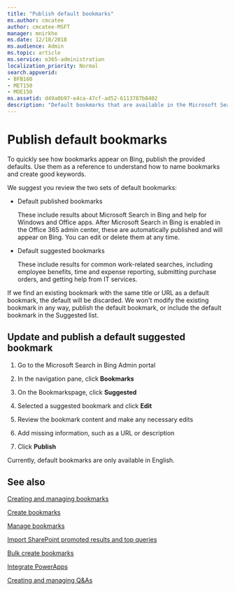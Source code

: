 ```yaml
---
title: "Publish default bookmarks"
ms.author: cmcatee
author: cmcatee-MSFT
manager: mnirkhe
ms.date: 12/18/2018
ms.audience: Admin
ms.topic: article
ms.service: o365-administration
localization_priority: Normal
search.appverid:
- BFB160
- MET150
- MOE150
ms.assetid: d49a0b97-e4ca-47cf-ad52-6113787b8402
description: "Default bookmarks that are available in the Microsoft Search in Bing Admin portal"
---
```


# Publish default bookmarks

To quickly see how bookmarks appear on Bing, publish the provided defaults. Use them as a reference to understand how to name bookmarks and create good keywords.
  
We suggest you review the two sets of default bookmarks:
  
- Default published bookmarks
    
    These include results about Microsoft Search in Bing and help for Windows and Office apps. After Microsoft Search in Bing is enabled in the Office 365 admin center, these are automatically published and will appear on Bing. You can edit or delete them at any time.
    
- Default suggested bookmarks
    
    These include results for common work-related searches, including employee benefits, time and expense reporting, submitting purchase orders, and getting help from IT services.
    
If we find an existing bookmark with the same title or URL as a default bookmark, the default will be discarded. We won't modify the existing bookmark in any way, publish the default bookmark, or include the default bookmark in the Suggested list.
  
## Update and publish a default suggested bookmark

1. Go to the Microsoft Search in Bing Admin portal
    
2. In the navigation pane, click **Bookmarks**
    
3. On the Bookmarkspage, click **Suggested**
    
4. Selected a suggested bookmark and click **Edit**
    
5. Review the bookmark content and make any necessary edits
    
6. Add missing information, such as a URL or description
    
7. Click **Publish**
    
Currently, default bookmarks are only available in English. 
  
## See also

[Creating and managing bookmarks](create-and-manage-bookmarks.md)
  
[Create bookmarks](create-bookmarks.md)
  
[Manage bookmarks](manage-bookmarks.md)
  
[Import SharePoint promoted results and top queries](import-sharepoint-promoted-results-and-top-queries.md)
  
[Bulk create bookmarks](bulk-create-bookmarks.md)
  
[Integrate PowerApps](integrate-powerapps.md)
  
[Creating and managing Q&As](../qas/create-and-manage-qas.md)
  

